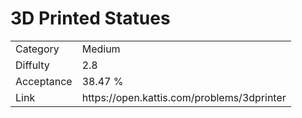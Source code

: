 # 3D Printed Statues

<table>
    <tr>
        <td>Category</td>
        <td>Medium</td>
    </tr>
    <tr>
        <td>Diffulty</td>
        <td>2.8</td>
    </tr>
    <tr>
        <td>Acceptance</td>
        <td>38.47 %</td>
    </tr>
    <tr>
        <td>Link</td>
        <td>https://open.kattis.com/problems/3dprinter</td>
    </tr>
</table>
